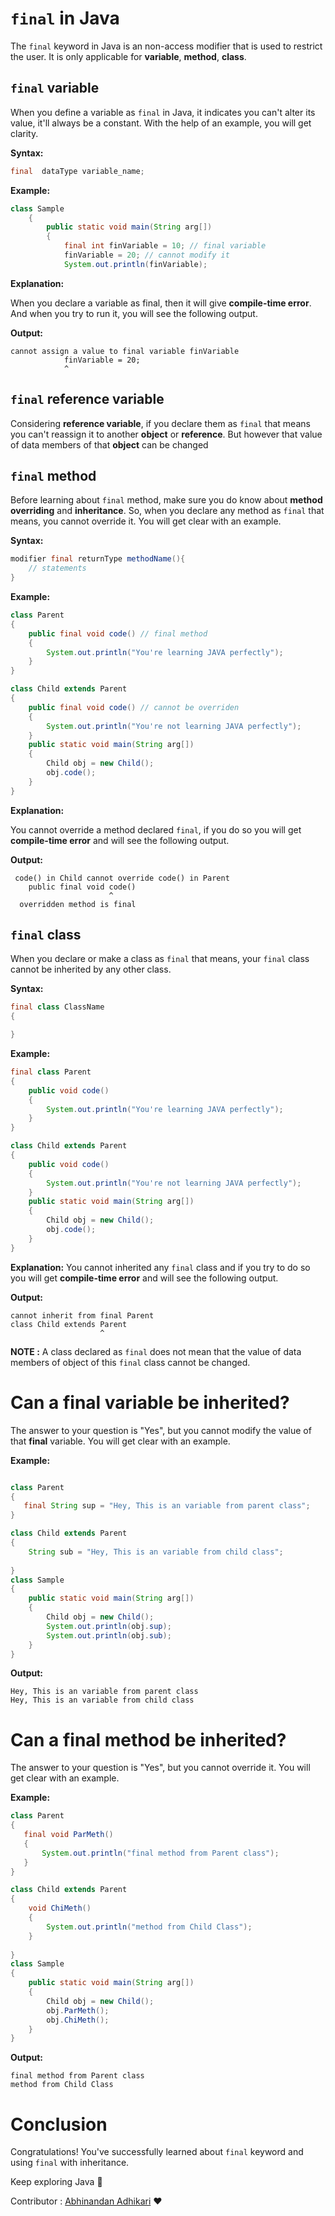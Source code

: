 # ```final``` in Java

The ```final``` keyword in Java is an non-access modifier that is used to restrict the user. It is only applicable for __variable__, __method__, __class__.

## ```final``` variable

When you define a variable as ```final``` in Java, it indicates you can't alter its value, it'll always be a constant. With the help of an example, you will get clarity.

__Syntax:__
```java
final  dataType variable_name;
```
__Example:__
```java
class Sample
    {
        public static void main(String arg[])
        {
            final int finVariable = 10; // final variable
            finVariable = 20; // cannot modify it
            System.out.println(finVariable);
```
__Explanation:__

When you declare a variable as final, then it will give __compile-time error__. And when you try to run it, you will see the following output.

__Output:__
```
cannot assign a value to final variable finVariable
            finVariable = 20;
            ^
```
## ```final``` reference variable

Considering __reference variable__, if you declare them as ```final``` that means you can't reassign it to another __object__ or __reference__. But however that value of data members of that __object__ can be changed

## ```final``` method

Before learning about ```final``` method, make sure you do know about __method overriding__ and __inheritance__. So, when you declare any method as ```final``` that means, you cannot override it. You will get clear with an example.

__Syntax:__
```java
modifier final returnType methodName(){
    // statements
}
```
__Example:__

```java
class Parent 
{
    public final void code() // final method
    {
        System.out.println("You're learning JAVA perfectly");
    }
}

class Child extends Parent
{
    public final void code() // cannot be overriden
    {
        System.out.println("You're not learning JAVA perfectly");
    }
    public static void main(String arg[])
    {
        Child obj = new Child();
        obj.code();
    }
}
```

__Explanation:__

You cannot override a method declared ```final```, if you do so you will get __compile-time error__ and will see the following output.

__Output:__
```
 code() in Child cannot override code() in Parent
    public final void code()
                      ^
  overridden method is final
```

## ```final``` class

When you declare or make a class as ```final``` that means, your ```final``` class cannot be inherited by any other class.

__Syntax:__
```java
final class ClassName
{

}
```

__Example:__
```java
final class Parent 
{
    public void code()
    {
        System.out.println("You're learning JAVA perfectly");
    }
}

class Child extends Parent 
{
    public void code()
    {
        System.out.println("You're not learning JAVA perfectly");
    }
    public static void main(String arg[])
    {
        Child obj = new Child();
        obj.code();
    }
}
```

__Explanation:__
You cannot inherited any ```final``` class and if you try to do so you will get __compile-time error__ and will see the following output.

__Output:__
```
cannot inherit from final Parent
class Child extends Parent
                    ^
```
__NOTE :__ A class declared as ```final``` does not mean that the value of data members of object of this ```final``` class cannot be changed.

# Can a __final__ variable be inherited?

The answer to your question is "Yes", but you cannot modify the value of that __final__ variable. You will get clear with an example.

__Example:__
```java

class Parent 
{
   final String sup = "Hey, This is an variable from parent class";
}

class Child extends Parent
{
    String sub = "Hey, This is an variable from child class";
    
}
class Sample
{
    public static void main(String arg[])
    {
        Child obj = new Child();
        System.out.println(obj.sup);
        System.out.println(obj.sub);
    }
}

```

__Output:__
```
Hey, This is an variable from parent class
Hey, This is an variable from child class
```

# Can a __final__ method be inherited?

The answer to your question is "Yes", but you cannot override it. You will get clear with an example.

__Example:__

```java
class Parent 
{
   final void ParMeth()
   {
       System.out.println("final method from Parent class");
   }
}

class Child extends Parent
{
    void ChiMeth()
    {
        System.out.println("method from Child Class");
    }
    
}
class Sample
{
    public static void main(String arg[])
    {
        Child obj = new Child();
        obj.ParMeth();
        obj.ChiMeth();
    }
}
```

__Output:__

```
final method from Parent class
method from Child Class
```

# Conclusion

Congratulations! You've successfully learned about ```final``` keyword and using ```final``` with inheritance.

Keep exploring Java :wave:

Contributor : [Abhinandan Adhikari](https://github.com/AbhinandanAdhikari) :heart:

